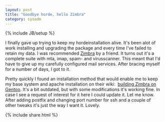 ```yaml
---
layout: post
title: "Goodbye horde, hello Zimbra"
category: sysadm
---
```

{% include JB/setup %}

I finally gave up trying to keep my hordeinstallation alive. It's been
alot of work installing and upgrading the package and every time I've
failed to retain my data. I was recommended <a
href="http://www.zimbra.com/">Zimbra</a> by a friend. It turns out
it's a complete suite with mta, imap, spam- and virusscanner. This
meant that I'd have to give up my carefully configured mail
services. After bracing myself for a number of days, I got to it.

Pretty quickly I found an installation method that would enable me to
keep my base system and apache installation on their wiki:  <a
href="http://wiki.zimbra.com/index.php?title=Building_Zimbra_on_Gentoo">building
Zimbra on Gentoo</a>. It's a bit outdated, but with some modifications
it's working fine. In case I see a request of interest for it here I
could update it. Let me know.  After adding postfix and changing port
number for ssh and a couple of other tweaks it's just the way I want
it. Lovely.

{% include share.html %}
